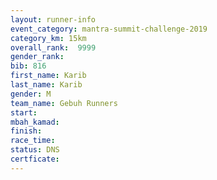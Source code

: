 ```yaml
---
layout: runner-info 
event_category: mantra-summit-challenge-2019 
category_km: 15km 
overall_rank:  9999
gender_rank: 
bib: 816
first_name: Karib
last_name: Karib
gender: M
team_name: Gebuh Runners
start: 
mbah_kamad: 
finish: 
race_time: 
status: DNS
certficate: 
---
```

